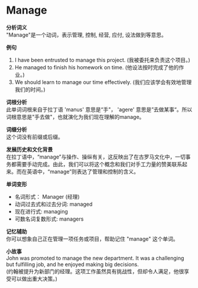 # Manage

**分析词义**  
"Manage"是一个动词，表示管理, 控制, 经营, 应付, 设法做到等意思。

  

**例句**

  

1.  I have been entrusted to manage this project. (我被委托来负责这个项目。)
2.  He managed to finish his homework on time. (他设法按时完成了他的作业。)
3.  We should learn to manage our time effectively. (我们应该学会有效地管理我们的时间。)

  

**词根分析**  
此单词词根来自于拉丁语 'manus' 意思是“手"， 'agere' 意思是”去做某事“。所以词根意思是"手去做"，也就演化为我们现在理解的manage。

  

**词缀分析**  
这个词没有前缀或后缀。

  

**发展历史和文化背景**  
在拉丁语中，“manage”与操作、操纵有关，这反映出了在古罗马文化中，一切事务都需要手动完成。由此，我们可以将这个概念和我们对手工力量的赞美联系起来。而在英语中，“manage”则表达了管理和控制的含义。

  

**单词变形**

  

*   名词形式： Manager (经理)
*   动词过去式和过去分词: managed
*   现在进行式: managing
*   可数名词复数形式: managers

  

**记忆辅助**  
你可以想象自己正在管理一项任务或项目，帮助记住 "manage" 这个单词。

  

**小故事**  
John was promoted to manage the new department. It was a challenging but fulfilling job, and he enjoyed making big decisions.  
(约翰被提升为新部门的经理。这项工作虽然具有挑战性，但却令人满足，他很享受可以做出重大决策。)
